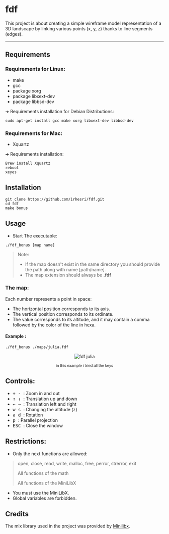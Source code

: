 # fdf
This project is about creating a simple wireframe model representation of a 3D landscape by linking various points (x, y, z) thanks to line segments (edges).
___
## Requirements
### Requirements for Linux:
* make
* gcc
* package xorg 
* package libxext-dev 
* package libbsd-dev

➜ Requirements installation for Debian Distributions:
``` shell
sudo apt-get install gcc make xorg libxext-dev libbsd-dev
```

### Requirements for Mac:
* Xquartz

➜ Requirements installation:
``` shell
Brew install Xquartz
reboot
xeyes
```

## Installation
``` shell
git clone https://github.com/irhesri/fdf.git
cd fdf
make bonus
```

## Usage
* Start The executable:
``` 
./fdf_bonus [map name]
```
>Note:
>* If the map doesn't exist in the same directory you should provide the path along with name [path/name].
>* The map extension should always be **.fdf**

### The map:
Each number represents a point in space:
 * The horizontal position corresponds to its axis.
 * The vertical position corresponds to its ordinate.
 * The value corresponds to its altitude, and it may contain a comma followed by the color of the line in hexa.

#### Example :

``` shell
./fdf_bonus ./maps/julia.fdf
```

<div align="center">
  
  ![fdf julia](./maps/readme/fdf.gif)
  
   
  <sup> in this example i tried all the keys </sup>
</div>

## Controls:
* <kbd> + </kbd> <kbd> - </kbd> : Zoom in and out
* <kbd> ↑ </kbd> <kbd> ↓ </kbd> : Translation up and down
* <kbd> ← </kbd> <kbd> → </kbd> : Translation left and right 
* <kbd> w </kbd> <kbd> s </kbd> : Changing the altitude (z)
* <kbd> a </kbd> <kbd> d </kbd> : Rotation
* <kbd> p </kbd> : Parallel projection
* <kbd> ESC </kbd> : Close the window

## Restrictions:
* Only the next functions are allowed:
>open, close, read, write, malloc, free, perror, strerror, exit
>
>All functions of the math
>
>All functions of the MiniLibX
* You must use the MiniLibX.
* Global variables are forbidden.

## Credits
The mlx library used in the project was provided by [Minilibx](https://github.com/42Paris/minilibx-linux).
